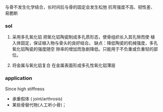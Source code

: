 与骨不发生化学结合，长时间后与骨的固定会发生松弛
抗弯强度不高、韧性差、易脆断


### sol

1. 采用多孔氧化铝 
	把氧化铝陶瓷制成多孔质形态，使骨组织长入其孔隙而使 植入体固定，保证植入物与骨头的良好结合。 
	缺点：降低陶瓷的机械强度，多孔氧化铝陶瓷的强度随空 隙率的增加而急剧降低。只能用于不负重或负重轻的部位。 

2. 将金属与氧化铝复合 
	在金属表面形成多孔性氧化铝薄层


### application
Since high stiffness

- 承重假体 ( joint/arthrosis)
- 某些骨替代物(人工听小骨)；